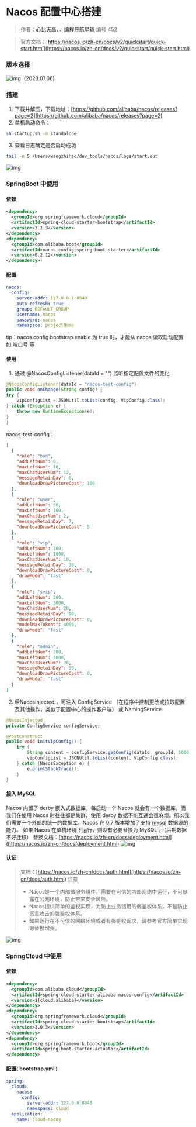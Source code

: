 # Nacos 配置中心搭建

> 作者：[心比天高，](https://blog.csdn.net/weixin_52258854)，[编程导航星球](https://wx.zsxq.com/dweb2/index/group/51122858222824) 编号 452

> 官方文档：[https://nacos.io/zh-cn/docs/v2/quickstart/quick-start.html](https://nacos.io/zh-cn/docs/v2/quickstart/quick-start.html)

### 版本选择
![img](https://pic.yupi.icu/5563/202311062040531.png)（2023.07.06)
### 搭建

1. 下载并解压，下载地址：[https://github.com/alibaba/nacos/releases?page=2](https://github.com/alibaba/nacos/releases?page=2)
2. 单机启动命令：
```bash
sh startup.sh -m standalone
```

3. 查看日志确定是否启动成功
```bash
tail -n 5 /Users/wangzhihao/dev_tools/nacos/logs/start.out
```
![img](https://pic.yupi.icu/5563/202311062041705.png)
### SpringBoot 中使用
#### 依赖
```xml
<dependency>
  <groupId>org.springframework.cloud</groupId>
  <artifactId>spring-cloud-starter-bootstrap</artifactId>
  <version>3.1.3</version>
</dependency>
<dependency>
  <groupId>com.alibaba.boot</groupId>
  <artifactId>nacos-config-spring-boot-starter</artifactId>
  <version>0.2.12</version>
</dependency>
```
#### 配置
```yaml
nacos:
  config:
    server-addr: 127.0.0.1:8848
    auto-refresh: true
    group: DEFAULT_GROUP
    username: nacos
    password: nacos
    namespace: projectName
```
tip：nacos.config.bootstrap.enable 为 true 时，才能从 nacos 读取启动配置 如 端口号 等
#### 使用

1. 通过 @NacosConfigListener(dataId = "") 监听指定配置文件的变化
```java
@NacosConfigListener(dataId = "nacos-test-config")
public void onChange(String config) {
try {
    vipConfigList = JSONUtil.toList(config, VipConfig.class);
} catch (Exception e) {
    throw new RuntimeException(e);
}
}
```
nacos-test-config：
```json
[
  {
    "role": "ban",
    "addLeftNum": 0,
    "maxLeftNum": 10,
    "maxChatUserNum": 12,
    "messageRetainDay": 0,
    "downloadDrawPictureCost": 100
  },
  {
    "role": "user",
    "addLeftNum": 50,
    "maxLeftNum": 100,
    "maxChatUserNum": 2,
    "messageRetainDay": 7,
    "downloadDrawPictureCost": 5
  },
  {
    "role": "vip",
    "addLeftNum": 100,
    "maxLeftNum": 1000,
    "maxChatUserNum": 10,
    "messageRetainDay": 30,
    "downloadDrawPictureCost": 0,
    "drawMode": "fast"
  },
  {
    "role": "svip",
    "addLeftNum": 200,
    "maxLeftNum": 3000,
    "maxChatUserNum": 20,
    "messageRetainDay": 90,
    "downloadDrawPictureCost": 0,
    "modelMaxTokens": 4096,
    "drawMode": "fast"
  },
  {
    "role": "admin",
    "addLeftNum": 200,
    "maxLeftNum": 3000,
    "maxChatUserNum": 20,
    "messageRetainDay": 90,
    "downloadDrawPictureCost": 0,
    "drawMode": "fast"
  }
]

```

2. @NacosInjected ，可注入 ConfigService （在程序中控制更改或拉取配置及其他操作，类似于配置中心的操作客户端） 或 NamingService
```java
@NacosInjected
private ConfigService configService;

@PostConstruct
public void initVipConfig() {
    try {
        String content = configService.getConfig(dataId, groupId, 5000);
        vipConfigList = JSONUtil.toList(content, VipConfig.class);
    } catch (NacosException e) {
        e.printStackTrace();
    }
}
```
#### 接入 MySQL
Nacos 内置了 derby 嵌入式数据库，每启动一个 Nacos 就会有一个数据库，而我们在使用 Nacos 时往往都是集群，使用 derby 数据不能互通会很麻烦。所以我们需要一个外部的统一的数据库，Nacos 在 0.7 版本增加了支持 [mysql](https://cloud.tencent.com/product/cdb?from=20065&from_column=20065) 数据源的能力。
~~如果 Nacos 在单机环境下运行，则没有必要替换为 MySQL 。~~（后期数据不好迁移）
替换文档：[https://nacos.io/zh-cn/docs/deployment.html](https://nacos.io/zh-cn/docs/deployment.html)
![img](https://pic.yupi.icu/5563/202311062041853.png)

#### 认证
> 文档：[https://nacos.io/zh-cn/docs/auth.html](https://nacos.io/zh-cn/docs/auth.html)
> 注意
> - Nacos是一个内部微服务组件，需要在可信的内部网络中运行，不可暴露在公网环境，防止带来安全风险。
> - Nacos提供简单的鉴权实现，为防止业务错用的弱鉴权体系，不是防止恶意攻击的强鉴权体系。
> - 如果运行在不可信的网络环境或者有强鉴权诉求，请参考官方简单实现做替换增强。

![img](https://pic.yupi.icu/5563/202311062041400.png)
### SpringCloud 中使用
#### 依赖
```xml
<dependency>
  <groupId>com.alibaba.cloud</groupId>
  <artifactId>spring-cloud-starter-alibaba-nacos-config</artifactId>
  <version>${cloud.alibaba}</version>
</dependency>
<dependency>
  <groupId>org.springframework.cloud</groupId>
  <artifactId>spring-cloud-starter-bootstrap</artifactId>
  <version>3.0.3</version>
</dependency>
<dependency>
  <groupId>org.springframework.boot</groupId>
  <artifactId>spring-boot-starter-actuator</artifactId>
</dependency>
```
#### 配置( bootstrap.yml )
```yaml
spring:
  cloud:
    nacos:
      config:
        server-addr: 127.0.0.8848
        namespace: cloud
  application:
    name: cloud-nacos
```
